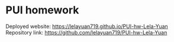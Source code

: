 # PUI homework

Deployed website: https://lelayuan719.github.io/PUI-hw-Lela-Yuan
Repository link: https://github.com/lelayuan719/PUI-hw-Lela-Yuan
